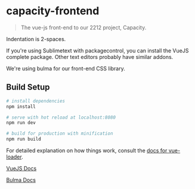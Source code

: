 # capacity-frontend

> The vue-js front-end to our 2212 project, Capacity.

Indentation is 2-spaces.

If you're using Sublimetext with packagecontrol, you can install the VueJS complete package.
Other text editors probably have similar addons.

We're using bulma for our front-end CSS library.

## Build Setup

``` bash
# install dependencies
npm install

# serve with hot reload at localhost:8080
npm run dev

# build for production with minification
npm run build
```

For detailed explanation on how things work, consult the [docs for vue-loader](http://vuejs.github.io/vue-loader).

[VueJS Docs](https://vuejs.org/v2/guide/)

[Bulma Docs](http://bulma.io/documentation/overview/start/)